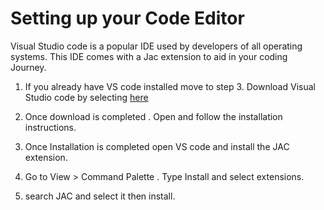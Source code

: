 # Setting up your Code Editor

Visual Studio code is a popular IDE used by developers of all operating systems. This IDE comes with a Jac extension to aid in your coding Journey.



1. If you already have VS code installed move to step 3. Download Visual Studio code by selecting [here](https://code.visualstudio.com/)



2. Once download is completed . Open and follow the installation instructions.



3. Once Installation is completed open VS code and install the JAC extension.



4.  Go to View > Command Palette . Type Install and select extensions.

5. search JAC and select it then install.

